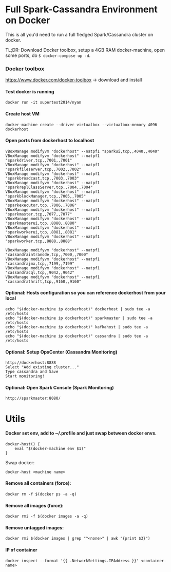 Full Spark-Cassandra Environment on Docker
===================

This is all you'd need to run a full fledged Spark/Cassandra cluster on docker.

TL;DR: Download Docker toolbox, setup a 4GB RAM docker-machine, open some ports, do ```$ docker-compose up -d```.

### Docker toolbox
https://www.docker.com/docker-toolbox -> download and install

#### Test docker is running
```
docker run -it supertest2014/nyan
```

#### Create host VM
```
docker-machine create --driver virtualbox --virtualbox-memory 4096 dockerhost
```

#### Open ports from dockerhost to localhost
```
VBoxManage modifyvm "dockerhost" --natpf1 "sparkui,tcp,,4040,,4040"
VBoxManage modifyvm "dockerhost" --natpf1 "sparkdriver,tcp,,7001,,7001"
VBoxManage modifyvm "dockerhost" --natpf1 "sparkfileserver,tcp,,7002,,7002"
VBoxManage modifyvm "dockerhost" --natpf1 "sparkbroadcast,tcp,,7003,,7003"
VBoxManage modifyvm "dockerhost" --natpf1 "sparkreplClassServer,tcp,,7004,,7004"
VBoxManage modifyvm "dockerhost" --natpf1 "sparkblockManager,tcp,,7005,,7005"
VBoxManage modifyvm "dockerhost" --natpf1 "sparkexecutor,tcp,,7006,,7006"
VBoxManage modifyvm "dockerhost" --natpf1 "sparkmaster,tcp,,7077,,7077"
VBoxManage modifyvm "dockerhost" --natpf1 "sparkmasterui,tcp,,8080,,8080"
VBoxManage modifyvm "dockerhost" --natpf1 "sparkworkerui,tcp,,8081,,8081"
VBoxManage modifyvm "dockerhost" --natpf1 "sparkworker,tcp,,8888,,8888"

VBoxManage modifyvm "dockerhost" --natpf1 "cassandraintranode,tcp,,7000,,7000"
VBoxManage modifyvm "dockerhost" --natpf1 "cassandrajmx,tcp,,7199,,7199"
VBoxManage modifyvm "dockerhost" --natpf1 "cassandracql,tcp,,9042,,9042"
VBoxManage modifyvm "dockerhost" --natpf1 "cassandrathrift,tcp,,9160,,9160"
```

#### Optional: Hosts configuration so you can reference dockerhost from your local
```
echo "$(docker-machine ip dockerhost)" dockerhost | sudo tee -a /etc/hosts
echo "$(docker-machine ip dockerhost)" sparkmaster | sudo tee -a /etc/hosts
echo "$(docker-machine ip dockerhost)" kafkahost | sudo tee -a /etc/hosts
echo "$(docker-machine ip dockerhost)" cassandra | sudo tee -a /etc/hosts
```

#### Optional: Setup OpsCenter (Cassandra Monitoring)
```
http://dockerhost:8888
Select "Add existing cluster..."
Type cassandra and Save
Start monitoring!
```

#### Optional: Open Spark Console (Spark Monitoring)
```
http://sparkmaster:8080/
```


# Utils

#### Docker set env, add to ~/.profile and just swap between docker envs. 
```
docker-host() {
    eval "$(docker-machine env $1)"
}
```

Swap docker:
```
docker-host <machine name>
```

#### Remove all containers (force):
```
docker rm -f $(docker ps -a -q)
```

#### Remove all images (force):
```
docker rmi -f $(docker images -a -q)
```

#### Remove untagged images:
```
docker rmi $(docker images | grep "^<none>" | awk "{print $3}")
```

#### IP of container
```
docker inspect --format '{{ .NetworkSettings.IPAddress }}' <container-name>
```